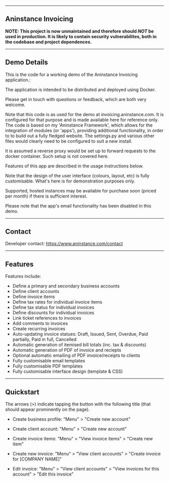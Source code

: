 ------------------------
**Aninstance Invoicing**
------------------------

__NOTE: This project is now unmaintained and therefore should *NOT* be used in production. It is likely to contain security vulnerabilites, both in the codebase and project dependences.__

----------------
**Demo Details**
----------------

This is the code for a working demo of the Aninstance Invoicing application.:

The application is intended to be distributed and deployed using Docker.

Please get in touch with questions or feedback, which are both very welcome.

Note that this code is as used for the demo at invoicing.aninstance.com. It is configured for that purpose and is
made available here for reference only. The code is based on my 'Aninstance Framework', which allows for the integration of 
modules (or 'apps'), providing additional functionality, in order to to build out a fully fledged website. 
The settings.py and various other files would clearly need to be configured to suit a new install.

It is assumed a reverse proxy would be set up to forward requests to the docker container. Such setup is not covered here.

Features of this app are described in the usage instructions below.

Note that the design of the user interface (colours, layout, etc) is fully customisable. What's here is for demonstration purposes only.

Supported, hosted instances may be available for purchase soon (priced per month) if there is sufficient interest.

Please note that the app's email functionality has been disabled in this demo.

-----------
**Contact**
-----------

Developer contact: https://www.aninstance.com/contact

------------
**Features**
------------

Features include:

- Define a primary and secondary business accounts
- Define client accounts
- Define invoice items
- Define tax rates for individual invoice items
- Define tax status for individual invoices
- Define discounts for individual invoices
- Link ticket references to invoices
- Add comments to invoices
- Create recurring invoices
- Auto-updating invoice statues: Draft, Issued, Sent, Overdue, Paid partially, Paid in full, Cancelled
- Automatic generation of itemised bill totals (inc. tax & discounts)
- Automatic generation of PDF of invoice and reciepts
- Optional automatic emailing of PDF invoice/receipts to clients
- Fully customisable email templates
- Fully customisable PDF templates
- Fully customisable interface design (template & CSS)

--------------
**Quickstart**
--------------

The arrows (>) indicate tapping the button with the following title (that should appear prominently on the page).

- Create business profile: "Menu" > "Create new account"

- Create client account: "Menu" > "Create new account"

- Create invoice items: "Menu" > "View invoice items" > "Create new item"

- Create new invoice: "Menu" > "View client accounts" > "Create invoice for [COMPANY NAME]"

- Edit invoice: "Menu" > "View client accounts" > "View invoices for this account" > "Edit this invoice"
